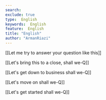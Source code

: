 ```yaml
---
search:
exclude: true
type:  English
keywords:  English
feature:  English
title: "English"
author: "ArmanRiazi"
---
```


[[Let me try to answer your question like this]]

[[Let's bring this to a close, shall we-Q]]

[[Let's get down to business shall we-Q]]

[[Let's move on shall we-Q]]

[[Let's get started shall we-Q]]